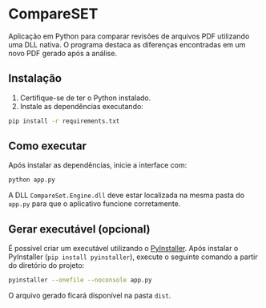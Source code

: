 # CompareSET

Aplicação em Python para comparar revisões de arquivos PDF utilizando uma DLL nativa. O programa destaca as diferenças encontradas em um novo PDF gerado após a análise.

## Instalação

1. Certifique-se de ter o Python instalado.
2. Instale as dependências executando:

```bash
pip install -r requirements.txt
```

## Como executar

Após instalar as dependências, inicie a interface com:

```bash
python app.py
```

A DLL `CompareSet.Engine.dll` deve estar localizada na mesma pasta do `app.py` para que o aplicativo funcione corretamente.

## Gerar executável (opcional)

É possível criar um executável utilizando o [PyInstaller](https://pyinstaller.org/). Após instalar o PyInstaller (`pip install pyinstaller`), execute o seguinte comando a partir do diretório do projeto:

```bash
pyinstaller --onefile --noconsole app.py
```

O arquivo gerado ficará disponível na pasta `dist`.
